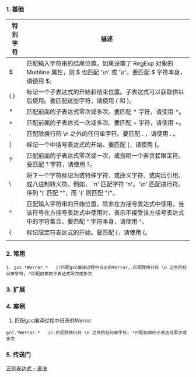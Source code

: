 ### 1. 基础
|特别字符  |描述                                                                                                                                                    |
|----------|--------------------------------------------------------------------------------------------------------------------------------------------------------|
|$		   |匹配输入字符串的结尾位置。如果设置了 RegExp 对象的 Multiline 属性，则 $ 也匹配 '\n' 或 '\r'。要匹配 $ 字符本身，请使用 \$。                             |
|( )	   |标记一个子表达式的开始和结束位置。子表达式可以获取供以后使用。要匹配这些字符，请使用 \( 和 \)。                                                         |
|*		   |匹配前面的子表达式零次或多次。要匹配 * 字符，请使用 \*。                                                                                                |
|+		   |匹配前面的子表达式一次或多次。要匹配 + 字符，请使用 \+。                                                                                                |
|.		   |匹配除换行符 \n 之外的任何单字符。要匹配 . ，请使用 \. 。                                                                                               |
|[		   |标记一个中括号表达式的开始。要匹配 [，请使用 \[。                                                                                                       |
|?		   |匹配前面的子表达式零次或一次，或指明一个非贪婪限定符。要匹配 ? 字符，请使用 \?。                                                                        |
|\		   |将下一个字符标记为或特殊字符、或原义字符、或向后引用、或八进制转义符。例如， 'n' 匹配字符 'n'。'\n' 匹配换行符。序列 '\\' 匹配 "\"，而 '\(' 则匹配 "("。|
|^		   |匹配输入字符串的开始位置，除非在方括号表达式中使用，当该符号在方括号表达式中使用时，表示不接受该方括号表达式中的字符集合。要匹配 ^ 字符本身，请使用 \^。|
|{		   |标记限定符表达式的开始。要匹配 {，请使用 \{。                                                                                                           |
||		   |指明两项之间的一个选择。要匹配 |，请使用 \|                                                                                                             |
### 2. 常用
~~~
1. gcc.*Werror.*   //匹配gcc编译过程中日志的Werror,.匹配除换行符 \n 之外的任何单字符; *匹配前面的子表达式零次或多次
~~~
### 3. 扩展
### 4. 案例
1. 匹配gcc编译过程中日志的Werror
~~~
gcc.*Werror.*   //.匹配除换行符 \n 之外的任何单字符; *匹配前面的子表达式零次或多次
~~~
### 5. 传送门
[正则表达式 - 语法](https://www.runoob.com/regexp/regexp-syntax.html)
